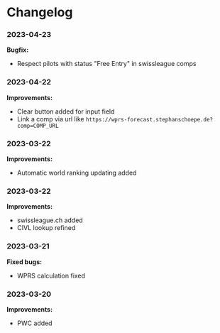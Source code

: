
# Changelog

### 2023-04-23

**Bugfix:**

- Respect pilots with status "Free Entry" in swissleague comps

### 2023-04-22

**Improvements:**

- Clear button added for input field
- Link a comp via url like `https://wprs-forecast.stephanschoepe.de?comp=COMP_URL`

### 2023-03-22

**Improvements:**

- Automatic world ranking updating added


### 2023-03-22

**Improvements:**

- swissleague.ch added
- CIVL lookup refined


### 2023-03-21

**Fixed bugs:**

- WPRS calculation fixed

### 2023-03-20

**Improvements:**

- PWC added

